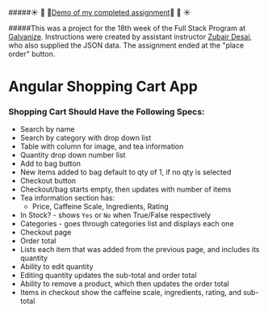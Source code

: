 #####:sunny: :palm_tree: :evergreen_tree:[Demo of my completed assignment](http://lorienmcs.github.io/angular_2_8/#/):evergreen_tree: :palm_tree: :sunny:

#####This was a project for the 18th week of the Full Stack Program at [Galvanize](http://www.galvanize.com/courses/full-stack/). Instructions were created by assistant instructor [Zubair Desai](https://github.com/zubaird), who also supplied the JSON data. The assignment ended at the "place order" button.

# Angular Shopping Cart App

### Shopping Cart Should Have the Following Specs:
- Search by name
- Search by category with drop down list
- Table with column for image,  and tea information
- Quantity drop down number list
- Add to bag button
- New items added to bag default to qty of 1, if no qty is selected
- Checkout button
- Checkout/bag starts empty, then updates with number of items
- Tea information section has:
  - Price, Caffeine Scale, Ingredients, Rating
 - In Stock? - shows `Yes` or `No` when True/False respectively
 - Categories - goes through categories list and displays each one
- Checkout page
 - Order total
 - Lists each item that was added from the previous page, and includes its quantity
 - Ability to edit quantity
 - Editing quantity updates the sub-total and order total
 - Ability to remove a product, which then updates the order total
 - Items in checkout show the caffeine scale, ingredients, rating, and sub-total


